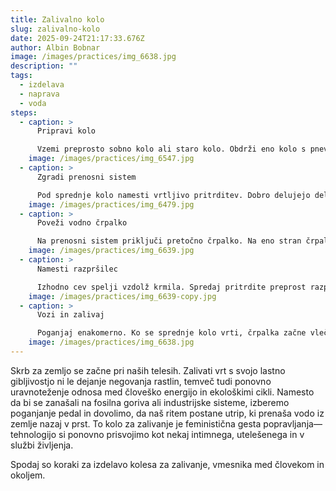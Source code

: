 ```yaml
---
title: Zalivalno kolo
slug: zalivalno-kolo
date: 2025-09-24T21:17:33.676Z
author: Albin Bobnar
image: /images/practices/img_6638.jpg
description: ""
tags:
  - izdelava
  - naprava
  - voda
steps:
  - caption: >
      Pripravi kolo

      Vzemi preprosto sobno kolo ali staro kolo. Obdrži eno kolo s pnevmatiko, saj bo to vir gibanja. Kolo fiksiraj, da bo stabilno, ko poganjaš pedala.
    image: /images/practices/img_6547.jpg
  - caption: >
      Zgradi prenosni sistem

      Pod sprednje kolo namesti vrtljivo pritrditev. Dobro delujejo deli, vzeti iz električnega vrtalnika, saj lahko zajamejo gibanje pnevmatike in ga pretvorijo v rotacijsko energijo. Namesti ga tako, da se ob vrtenju kolesa energija neposredno prenaša v črpalko.
    image: /images/practices/img_6479.jpg
  - caption: >
      Poveži vodno črpalko

      Na prenosni sistem priključi pretočno črpalko. Na eno stran črpalke poveži cev, ki vodi do rezervoarja ali cisterne, kjer se zbira deževnica ali druga nabrana voda. Na drugo stran priključi cev, ki bo vodo usmerjala naprej.
    image: /images/practices/img_6639.jpg
  - caption: >
      Namesti razpršilec

      Izhodno cev spelji vzdolž krmila. Spredaj pritrdite preprost razpršilec ali šobo, tako da z usmerjanjem krmila hkrati usmerjaš tudi curek vode. Na ta način ne voziš čez prostor, temveč čez samo prst, zalivajoč tam, kjer želiš.
    image: /images/practices/img_6639-copy.jpg
  - caption: >
      Vozi in zalivaj

      Poganjaj enakomerno. Ko se sprednje kolo vrti, črpalka začne vleči vodo iz cisterne in jo potiskati skozi razpršilec. Z obračanjem krmila odločaš, kam bo padala voda—na gredo zelenjave, med mlade sadike ali po žejni gredici zemlje. Tvoja energija teče neposredno v zemljo, brez ovinkov elektrike ali goriva.
    image: /images/practices/img_6638.jpg
---
```

Skrb za zemljo se začne pri naših telesih. Zalivati vrt s svojo lastno gibljivostjo ni le dejanje negovanja rastlin, temveč tudi ponovno uravnoteženje odnosa med človeško energijo in ekološkimi cikli. Namesto da bi se zanašali na fosilna goriva ali industrijske sisteme, izberemo poganjanje pedal in dovolimo, da naš ritem postane utrip, ki prenaša vodo iz zemlje nazaj v prst. To kolo za zalivanje je feministična gesta popravljanja—tehnologijo si ponovno prisvojimo kot nekaj intimnega, utelešenega in v službi življenja.

Spodaj so koraki za izdelavo kolesa za zalivanje, vmesnika med človekom in okoljem.